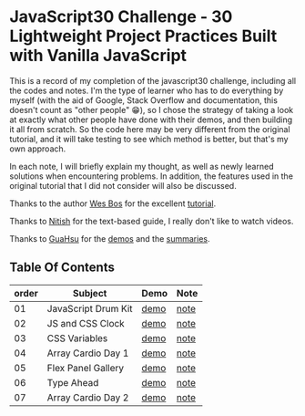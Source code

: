 # JavaScript30 Challenge - 30 Lightweight Project Practices Built with Vanilla JavaScript

This is a record of my completion of the javascript30 challenge, including all the codes and notes. I'm the type of learner who has to do everything by myself (with the aid of Google, Stack Overflow and documentation, this doesn't count as "other people" 😁), so I chose the strategy of taking a look at exactly what other people have done with their demos, and then building it all from scratch. So the code here may be very different from the original tutorial, and it will take testing to see which method is better, but that's my own approach.

In each note, I will briefly explain my thought, as well as newly learned solutions when encountering problems. In addition, the features used in the original tutorial that I did not consider will also be discussed.

Thanks to the author [Wes Bos](https://github.com/wesbos) for the excellent [tutorial](https://github.com/wesbos/JavaScript30).

Thanks to [Nitish](https://github.com/nitishdayal/JavaScript30) for the text-based guide, I really don't like to watch videos.

Thanks to [GuaHsu](https://github.com/guahsu) for the [demos](http://guahsu.io/JavaScript30/) and the [summaries](https://guahsu.io/categories/JavaScript30/).

## Table Of Contents

| order | Subject | Demo | Note |
|-------|---------|------|------|
| 01    | JavaScript Drum Kit | [demo](https://seplian.github.io/javascript30-practises/01%20JavaScript%20Drum%20Kit/index.html) | [note](https://github.com/Seplian/javascript30-practises/tree/main/01%20JavaScript%20Drum%20Kit) |
| 02    | JS and CSS Clock | [demo](https://seplian.github.io/javascript30-practises/02%20JS%20and%20CSS%20Clock/index.html) | [note](https://github.com/Seplian/javascript30-practises/tree/main/02%20JS%20and%20CSS%20Clock) |
| 03    | CSS Variables | [demo](https://seplian.github.io/javascript30-practises/03%20CSS%20Variables/index.html) | [note](https://github.com/Seplian/javascript30-practises/tree/main/03%20CSS%20Variables) |
| 04    | Array Cardio Day 1 | [demo](https://seplian.github.io/javascript30-practises/04%20Array%20Cardio%20Day%201/index.html) | [note](https://github.com/Seplian/javascript30-practises/tree/main/04%20Array%20Cardio%20Day%201) |
| 05    | Flex Panel Gallery | [demo](https://seplian.github.io/javascript30-practises/05%20Flex%20Panel%20Gallery/index.html) | [note](https://github.com/Seplian/javascript30-practises/tree/main/05%20Flex%20Panel%20Gallery) |
| 06    | Type Ahead | [demo](https://seplian.github.io/javascript30-practises/06%20Type%20Ahead/index.html) | [note](https://github.com/Seplian/javascript30-practises/tree/main/06%20Type%20Ahead) |
| 07    | Array Cardio Day 2 | [demo](https://seplian.github.io/javascript30-practises/07%20Array%20Cardio%20Day%202/index.html) | [note](https://github.com/Seplian/javascript30-practises/tree/main/07%20Array%20Cardio%20Day%202) |





